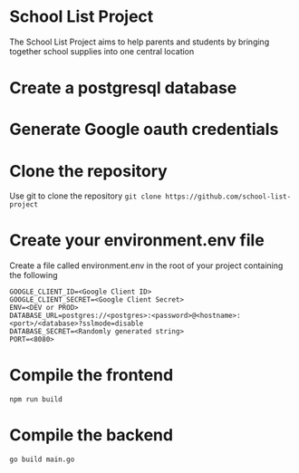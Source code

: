# School List Project
The School List Project aims to help parents and students by bringing together school supplies into one central location

# Create a postgresql database

# Generate Google oauth credentials

# Clone the repository
Use git to clone the repository
```git clone https://github.com/school-list-project```

# Create your environment.env file
Create a file called environment.env in the root of your project containing the following
```
GOOGLE_CLIENT_ID=<Google Client ID>
GOOGLE_CLIENT_SECRET=<Google Client Secret>
ENV=<DEV or PROD>
DATABASE_URL=postgres://<postgres>:<password>@<hostname>:<port>/<database>?sslmode=disable
DATABASE_SECRET=<Randomly generated string>
PORT=<8080>
```

# Compile the frontend
```npm run build```
# Compile the backend
```go build main.go```

